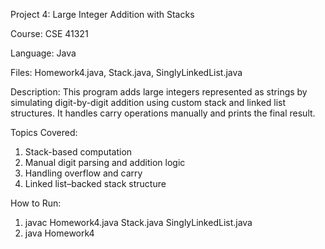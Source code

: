 Project 4: Large Integer Addition with Stacks

Course: CSE 41321

Language: Java

Files: Homework4.java, Stack.java, SinglyLinkedList.java

Description:
This program adds large integers represented as strings by simulating digit-by-digit addition using custom stack and linked list structures. It handles carry operations manually and prints the final result.

Topics Covered:
1. Stack-based computation
2. Manual digit parsing and addition logic
3. Handling overflow and carry
4. Linked list–backed stack structure

How to Run:
1. javac Homework4.java Stack.java SinglyLinkedList.java
2. java Homework4
